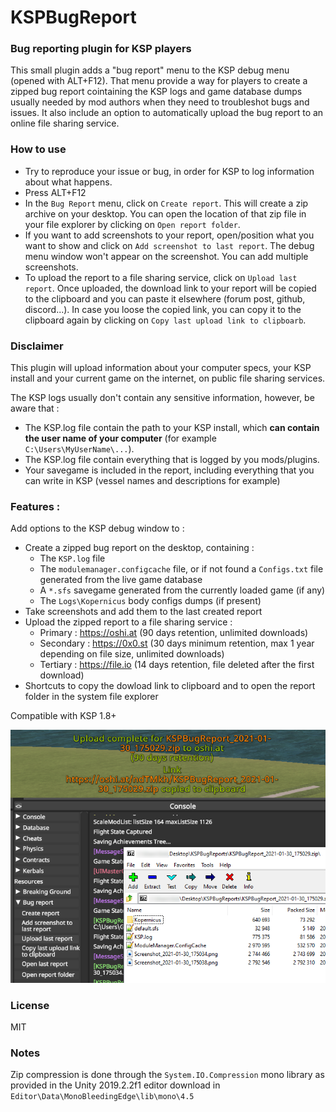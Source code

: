 # KSPBugReport

### Bug reporting plugin for KSP players

This small plugin adds a "bug report" menu to the KSP debug menu (opened with ALT+F12). That menu provide a way for players to create a zipped bug report cointaining the KSP logs and game database dumps usually needed by mod authors when they need to troubleshot bugs and issues. It also include an option to automatically upload the bug report to an online file sharing service.

### How to use

- Try to reproduce your issue or bug, in order for KSP to log information about what happens.
- Press ALT+F12
- In the `Bug Report` menu, click on `Create report`. This will create a zip archive on your desktop. You can open the location of that zip file in your file explorer by clicking on `Open report folder`.
- If you want to add screenshots to your report, open/position what you want to show and click on `Add screenshot to last report`. The debug menu window won't appear on the screenshot. You can add multiple screenshots.
- To upload the report to a file sharing service, click on `Upload last report`. Once uploaded, the download link to your report will be copied to the clipboard and you can paste it elsewhere (forum post, github, discord...). In case you loose the copied link, you can copy it to the clipboard again by clicking on `Copy last upload link to clipboarb`.

### Disclaimer

This plugin will upload information about your computer specs, your KSP install and your current game on the internet, on public file sharing services. 

The KSP logs usually don't contain any sensitive information, however, be aware that :
- The KSP.log file contain the path to your KSP install, which **can contain the user name of your computer** (for example `C:\Users\MyUserName\...`).
- The KSP.log file contain everything that is logged by you mods/plugins.
- Your savegame is included in the report, including everything that you can write in KSP (vessel names and descriptions for example)

### Features :
Add options to the KSP debug window to :
- Create a zipped bug report on the desktop, containing :
  - The `KSP.log` file
  - The `modulemanager.configcache` file, or if not found a `Configs.txt` file generated from the live game database
  - A `*.sfs` savegame generated from the currently loaded game (if any)
  - The `Logs\Kopernicus` body configs dumps (if present)
- Take screenshots and add them to the last created report
- Upload the zipped report to a file sharing service :
  - Primary : https://oshi.at (90 days retention, unlimited downloads)
  - Secondary : https://0x0.st (30 days minimum retention, max 1 year depending on file size, unlimited downloads)
  - Tertiary : https://file.io (14 days retention, file deleted after the first download)
- Shortcuts to copy the dowload link to clipboard and to open the report folder in the system file explorer
  
Compatible with KSP 1.8+

![screenshot](https://github.com/HarmonyKSP/KSPBugReport/raw/master/Screenshot.png)

### License
MIT

### Notes
Zip compression is done through the `System.IO.Compression` mono library as provided in the Unity 2019.2.2f1 editor download in `Editor\Data\MonoBleedingEdge\lib\mono\4.5`
